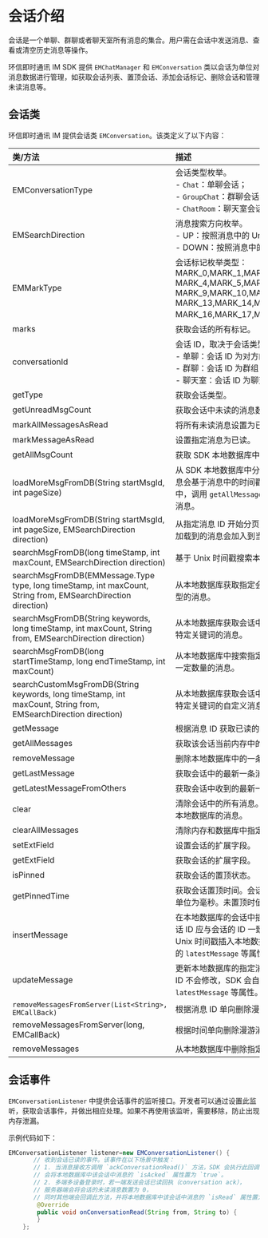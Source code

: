 # 会话介绍

<Toc />

会话是一个单聊、群聊或者聊天室所有消息的集合。用户需在会话中发送消息、查看或清空历史消息等操作。

环信即时通讯 IM SDK 提供 `EMChatManager` 和 `EMConversation` 类以会话为单位对消息数据进行管理，如获取会话列表、置顶会话、添加会话标记、删除会话和管理未读消息等。

## 会话类

环信即时通讯 IM 提供会话类 `EMConversation`。该类定义了以下内容：

| 类/方法  | 描述         |
| :--------- | :------- | 
| EMConversationType | 会话类型枚举。<br/> - `Chat`：单聊会话；<br/> - `GroupChat`：群聊会话；<br/> - `ChatRoom`：聊天室会话。    |  
| EMSearchDirection   | 消息搜索方向枚举。<br/> - UP：按照消息中的 Unix 时间戳的逆序搜索。<br/> - DOWN：按照消息中的时间戳的正序搜索。      |     
| EMMarkType  | 会话标记枚举类型：MARK_0,MARK_1,MARK_2,MARK_3,<br/>MARK_4,MARK_5,MARK_6,MARK_7,MARK_8,<br/>MARK_9,MARK_10,MARK_11,MARK_12,<br/>MARK_13,MARK_14,MARK_15,<br/>MARK_16,MARK_17,MARK_18,MARK_19。     |    
| marks | 获取会话的所有标记。       |     
| conversationId      | 会话 ID，取决于会话类型。<br/> - 单聊：会话 ID 为对方的用户 ID；<br/> - 群聊：会话 ID 为群组 ID；<br/> - 聊天室：会话 ID 为聊天室的 ID。|     
| getType      | 获取会话类型。        |     
| getUnreadMsgCount   | 获取会话中未读的消息数量。       |     
| markAllMessagesAsRead   | 将所有未读消息设置为已读。       |    
| markMessageAsRead      | 设置指定消息为已读。       |   
| getAllMsgCount      | 获取 SDK 本地数据库中会话的全部消息数。       |   
| loadMoreMsgFromDB(String startMsgId, int pageSize)    | 从 SDK 本地数据库中分页加载消息。加载的消息会基于消息中的时间戳放入当前会话的缓存中，调用 `getAllMessages` 时会返回所有加载的消息。        |     
| loadMoreMsgFromDB(String startMsgId, int pageSize, EMSearchDirection direction)       | 从指定消息 ID 开始分页加载数据库中的消息。加载到的消息会加入到当前会话的消息中。       |      
| searchMsgFromDB(long timeStamp, int maxCount, EMSearchDirection direction)  | 基于 Unix 时间戳搜索本地数据库中的消息。       |      
| searchMsgFromDB(EMMessage.Type type, long timeStamp, int maxCount, String from, EMSearchDirection direction)      | 从本地数据库获取指定会话的一定数量的特定类型的消息。       |     
| searchMsgFromDB(String keywords, long timeStamp, int maxCount, String from, EMSearchDirection direction)      | 从本地数据库获取会话中的指定用户发送的包含特定关键词的消息。       |      
| searchMsgFromDB(long startTimeStamp, long endTimeStamp, int maxCount)      | 从本地数据库中搜索指定时间段内发送或接收的一定数量的消息。       | 
| searchCustomMsgFromDB(String keywords, long timeStamp, int maxCount, String from, EMSearchDirection direction)       | 从本地数据库获取会话中的指定用户发送的包含特定关键词的自定义消息。       |      
| getMessage      | 根据消息 ID 获取已读的消息。       | 
| getAllMessages      | 获取该会话当前内存中的所有消息。       | 
| removeMessage      | 删除本地数据库中的一条指定消息。       |      
| getLastMessage      | 获取会话中的最新一条消息。       | 
| getLatestMessageFromOthers | 获取会话中收到的最新一条消息。       |      
| clear      | 清除会话中的所有消息。只清除内存的，不清除本地数据库的消息。       | 
| clearAllMessages      | 清除内存和数据库中指定会话中的消息。       |      
| setExtField      | 设置会话的扩展字段。       | 
| getExtField      | 获取会话的扩展字段。       |      
| isPinned     | 获取会话的置顶状态。       | 
| getPinnedTime      | 获取会话置顶时间。会话置顶的 UNIX 时间戳，单位为毫秒。未置顶时值为 `0`。        |           
| insertMessage      | 在本地数据库的会话中插入一条消息。消息的会话 ID 应与会话的 ID 一致。消息会根据消息里的 Unix 时间戳插入本地数据库，SDK 会更新会话的 `latestMessage` 等属性。       |    
| updateMessage      | 更新本地数据库的指定消息。消息更新后，消息 ID 不会修改，SDK 会自动更新会话的 `latestMessage` 等属性。       |     
| `removeMessagesFromServer(List<String>, EMCallBack)`  | 根据消息 ID 单向删除漫游消息。       | 
| removeMessagesFromServer(long, EMCallBack)      | 根据时间单向删除漫游消息。       |
| removeMessages      | 从本地数据库中删除指定时间段内的消息。       |


## 会话事件

`EMConversationListener` 中提供会话事件的监听接口。开发者可以通过设置此监听，获取会话事件，并做出相应处理。如果不再使用该监听，需要移除，防止出现内存泄漏。

示例代码如下：

```java
EMConversationListener listener=new EMConversationListener() {
       // 收到会话已读的事件。该事件在以下场景中触发：
       // 1. 当消息接收方调用 `ackConversationRead()` 方法，SDK 会执行此回调，
       // 会将本地数据库中该会话中消息的 `isAcked` 属性置为 `true`。
       // 2. 多端多设备登录时，若一端发送会话已读回执（conversation ack），
       // 服务器端会将会话的未读消息数置为 0，
       // 同时其他端会回调此方法，并将本地数据库中该会话中消息的 `isRead` 属性置为 `true`。
        @Override
        public void onConversationRead(String from, String to) {
        }
    };
```






